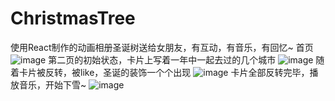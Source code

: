 # ChristmasTree
使用React制作的动画相册圣诞树送给女朋友，有互动，有音乐，有回忆~
首页
![image](https://user-images.githubusercontent.com/75669365/210380564-2402a08f-c481-4cc6-8977-ccbbca85d8eb.png)
第二页的初始状态，卡片上写着一年中一起去过的几个城市
![image](https://user-images.githubusercontent.com/75669365/210379892-4f212313-ac98-4268-9e52-8a59f87da6ae.png)
随着卡片被反转，被like，圣诞的装饰一个个出现
![image](https://user-images.githubusercontent.com/75669365/210380683-c876b35f-8c4b-4ef8-8c1a-df0844b26953.png)
卡片全部反转完毕，播放音乐，开始下雪~
![image](https://user-images.githubusercontent.com/75669365/210380780-5b109ac1-b4ba-405c-97c8-7de402f75933.png)
